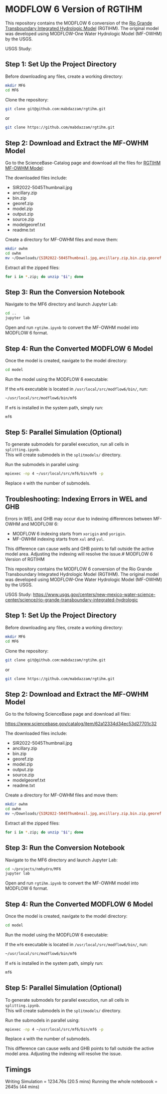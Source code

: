 # MODFLOW 6 Version of RGTIHM

This repository contains the MODFLOW 6 conversion of the [Rio Grande Transboundary Integrated Hydrologic Model](https://www.usgs.gov/centers/new-mexico-water-science-center/science/rio-grande-transboundary-integrated-hydrologic) (RGTIHM). The original model was developed using MODFLOW-One Water Hydrologic Model (MF-OWHM) by the USGS.

USGS Study: 

## Step 1: Set Up the Project Directory

Before downloading any files, create a working directory:

```sh
mkdir MF6
cd MF6
```

Clone the repository:

```sh
git clone git@github.com:mabdazzam/rgtihm.git
```

or

```sh
git clone https://github.com/mabdazzam/rgtihm.git
```

## Step 2: Download and Extract the MF-OWHM Model

Go to the ScienceBase-Catalog page and download all the files for [RGTIHM MF-OWHM Model](https://www.sciencebase.gov/catalog/item/62a12334d34ec53d27701c32):

The downloaded files include:

- SIR2022-5045Thumbnail.jpg
- ancillary.zip
- bin.zip
- georef.zip
- model.zip
- output.zip
- source.zip
- modelgeoref.txt
- readme.txt

Create a directory for MF-OWHM files and move them:

```sh
mkdir owhm
cd owhm
mv ~/Downloads/{SIR2022-5045Thumbnail.jpg,ancillary.zip,bin.zip,georef.zip,model.zip,output.zip,source.zip,modelgeoref.txt,readme.txt} .
```

Extract all the zipped files:

```sh
for i in *.zip; do unzip "$i"; done
```

## Step 3: Run the Conversion Notebook

Navigate to the MF6 directory and launch Jupyter Lab:

```sh
cd ..
jupyter lab
```

Open and run `rgtihm.ipynb` to convert the MF-OWHM model into MODFLOW 6 format.

## Step 4: Run the Converted MODFLOW 6 Model

Once the model is created, navigate to the model directory:

```sh
cd model
```

Run the model using the MODFLOW 6 executable:

If the `mf6` executable is located in `/usr/local/src/modflow6/bin/`, run:

```sh
~/usr/local/src/modflow6/bin/mf6
```

If `mf6` is installed in the system path, simply run:

```sh
mf6
```

## Step 5: Parallel Simulation (Optional)

To generate submodels for parallel execution, run all cells in `splitting.ipynb`.  
This will create submodels in the `splitmodels/` directory.

Run the submodels in parallel using:

```sh
mpiexec -np 4 ~/usr/local/src/mf6/bin/mf6 -p
```

Replace `4` with the number of submodels.

## Troubleshooting: Indexing Errors in WEL and GHB

Errors in WEL and GHB may occur due to indexing differences between MF-OWHM and MODFLOW 6:

- MODFLOW 6 indexing starts from `xorigin` and `yorigin`.
- MF-OWHM indexing starts from `xul` and `yul`.

This difference can cause wells and GHB points to fall outside the active model area. Adjusting the indexing will resolve the issue.# MODFLOW 6 Version of RGTIHM

This repository contains the MODFLOW 6 conversion of the Rio Grande Transboundary Integrated Hydrologic Model (RGTIHM). The original model was developed using MODFLOW-One Water Hydrologic Model (MF-OWHM) by the USGS.

USGS Study: https://www.usgs.gov/centers/new-mexico-water-science-center/science/rio-grande-transboundary-integrated-hydrologic

## Step 1: Set Up the Project Directory

Before downloading any files, create a working directory:

```sh
mkdir MF6
cd MF6
```

Clone the repository:

```sh
git clone git@github.com:mabdazzam/rgtihm.git
```

or

```sh
git clone https://github.com/mabdazzam/rgtihm.git
```

## Step 2: Download and Extract the MF-OWHM Model

Go to the following ScienceBase page and download all files:

https://www.sciencebase.gov/catalog/item/62a12334d34ec53d27701c32

The downloaded files include:

- SIR2022-5045Thumbnail.jpg
- ancillary.zip
- bin.zip
- georef.zip
- model.zip
- output.zip
- source.zip
- modelgeoref.txt
- readme.txt

Create a directory for MF-OWHM files and move them:

```sh
mkdir owhm
cd owhm
mv ~/Downloads/{SIR2022-5045Thumbnail.jpg,ancillary.zip,bin.zip,georef.zip,model.zip,output.zip,source.zip,modelgeoref.txt,readme.txt} .
```

Extract all the zipped files:

```sh
for i in *.zip; do unzip "$i"; done
```

## Step 3: Run the Conversion Notebook

Navigate to the MF6 directory and launch Jupyter Lab:

```sh
cd ~/projects/nmhydro/MF6
jupyter lab
```

Open and run `rgtihm.ipynb` to convert the MF-OWHM model into MODFLOW 6 format.

## Step 4: Run the Converted MODFLOW 6 Model

Once the model is created, navigate to the model directory:

```sh
cd model
```

Run the model using the MODFLOW 6 executable:

If the `mf6` executable is located in `/usr/local/src/modflow6/bin/`, run:

```sh
~/usr/local/src/modflow6/bin/mf6
```

If `mf6` is installed in the system path, simply run:

```sh
mf6
```

## Step 5: Parallel Simulation (Optional)

To generate submodels for parallel execution, run all cells in `splitting.ipynb`.  
This will create submodels in the `splitmodels/` directory.

Run the submodels in parallel using:

```sh
mpiexec -np 4 ~/usr/local/src/mf6/bin/mf6 -p
```

Replace `4` with the number of submodels.

This difference can cause wells and GHB points to fall outside the active model area. Adjusting the indexing will resolve the issue.

## Timings

Writing Simulation = 1234.76s (20.5 mins)
Running the whole noteboook = 2645s (44 mins)
